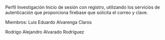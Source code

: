 Perfil Investigación
Inicio de sesión con registro, utilizando los servicios de autenticación que proporciona firebase que solicita el correo y clave.


Miembros:
Luis Eduardo Alvarenga Claros 

Rodrigo Alejandro Alvarado Rodríguez

